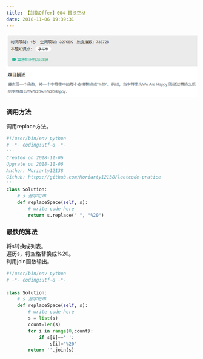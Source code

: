 ```yaml
---
title: 【剑指Offer】004 替换空格
date: 2018-11-06 19:39:31
---
```

![004](/images/alg-images/004.png)  

### 调用方法
调用replace方法。  
```python
#!/user/bin/env python
# -*- coding:utf-8 -*-
'''
Created on 2018-11-06
Upgrate on 2018-11-06
Anthor: Moriarty12138
Github: https://github.com/Moriarty12138/leetcode-pratice
'''
class Solution:
    # s 源字符串
    def replaceSpace(self, s):
        # write code here
        return s.replace(" ", "%20")
```  

### 最快的算法
将s转换成列表。  
遍历s，将空格替换成%20。  
利用join函数输出。  

```python
#!/user/bin/env python
# -*- coding:utf-8 -*-

class Solution:
    # s 源字符串
    def replaceSpace(self, s):
        # write code here
        s = list(s)
        count=len(s)
        for i in range(0,count):
            if s[i]==' ':
                s[i]='%20'
        return ''.join(s)
```
